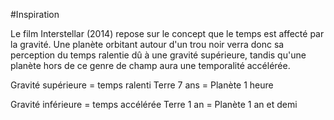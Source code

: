 #Inspiration 

Le film Interstellar (2014) repose sur le concept que le temps est affecté par la gravité. Une planète orbitant autour d'un trou noir verra donc sa perception du temps ralentie dû à une gravité supérieure, tandis qu'une planète hors de ce genre de champ aura une temporalité accélérée.

Gravité supérieure = temps ralenti
Terre 7 ans = Planète 1 heure

Gravité inférieure = temps accélérée
Terre 1 an = Planète 1 an et demi